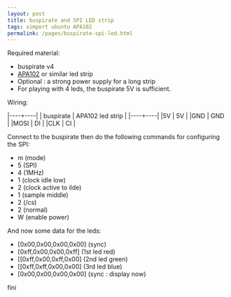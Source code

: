 ```yaml
---
layout: post
title: buspirate and SPI LED strip
tags: ximport ubuntu APA102
permalink: /pages/buspirate-spi-led.html
---
```


Required material:

 - buspirate v4
 - [APA102](/tag/apa102.html) or similar led strip
 - Optional : a strong power supply for a long strip
 - For playing with 4 leds, the buspirate 5V is sufficient.

Wiring:

|----+----|
| buspirate  | APA102 led strip |
|----+----|
|5V | 5V |
|GND | GND |
|MOSI | DI |
|CLK | CI |

Connect to the buspirate then do the following commands for configuring the SPI:
 - m (mode)
 - 5 (SPI)
 - 4 (1MHz)
 - 1 (clock idle low)
 - 2 (clock active to ilde)
 - 1 (sample middle)
 - 2 (/cs)
 - 2 (normal)
 - W (enable power)

And now some data for the leds:

 - \[0x00,0x00,0x00,0x00\] (sync)
 - \[0xff,0x00,0x00,0xff\] (1st led red)
 - \[[0xff,0x00,0xff,0x00\] (2nd led green)
- \[[0xff,0xff,0x00,0x00\] (3rd led blue)
- \[0x00,0x00,0x00,0x00\] (sync : display now)

fini
